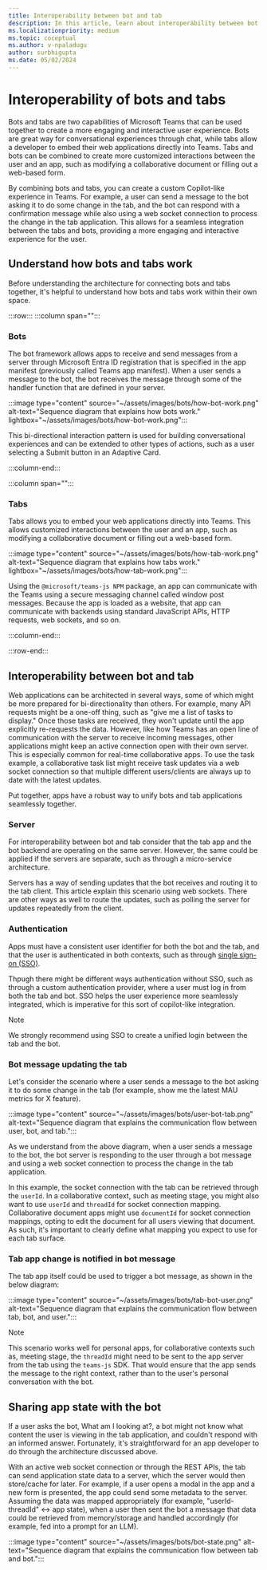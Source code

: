 ```yaml
---
title: Interoperability between bot and tab
description: In this article, learn about interoperability between bot and tab.
ms.localizationpriority: medium
ms.topic: coceptual
ms.author: v-npaladugu
author: surbhigupta
ms.date: 05/02/2024
---
```


# Interoperability of bots and tabs

Bots and tabs are two capabilities of Microsoft Teams that can be used together to create a more engaging and interactive user experience. Bots are great way for conversational experiences through chat, while tabs allow a developer to embed their web applications directly into Teams. Tabs and bots can be combined to create more customized interactions between the user and an app, such as modifying a collaborative document or filling out a web-based form.

By combining bots and tabs, you can create a custom Copilot-like experience in Teams. For example, a user can send a message to the bot asking it to do some change in the tab, and the bot can respond with a confirmation message while also using a web socket connection to process the change in the tab application. This allows for a seamless integration between the tabs and bots, providing a more engaging and interactive experience for the user.

## Understand how bots and tabs work 

Before understanding the architecture for connecting bots and tabs together, it's helpful to understand how bots and tabs work within their own space. 

:::row:::
:::column span="":::

### Bots

The bot framework allows apps to receive and send messages from a server through Microsoft Entra ID registration that is specified in the app manifest (previously called Teams app manifest). When a user sends a message to the bot, the bot receives the message through some of the handler function that are defined in your server. 

:::image type="content" source="~/assets/images/bots/how-bot-work.png" alt-text="Sequence diagram that explains how bots work." lightbox="~/assets/images/bots/how-bot-work.png":::

This bi-directional interaction pattern is used for building conversational experiences and can be extended to other types of actions, such as a user selecting a Submit button in an Adaptive Card. 

:::column-end:::

:::column span="":::

### Tabs

Tabs allows you to embed your web applications directly into Teams. This allows customized interactions between the user and an app, such as modifying a collaborative document or filling out a web-based form. 

:::image type="content" source="~/assets/images/bots/how-tab-work.png" alt-text="Sequence diagram that explains how tabs work." lightbox="~/assets/images/bots/how-tab-work.png":::

Using the `@microsoft/teams-js NPM` package, an app can communicate with the Teams using a secure messaging channel called window post messages. Because the app is loaded as a website, that app can communicate with backends using standard JavaScript APIs, HTTP requests, web sockets, and so on. 

:::column-end:::

:::row-end:::

## Interoperability between bot and tab

Web applications can be architected in several ways, some of which might be more prepared for bi-directionality than others. For example, many API requests might be a one-off thing, such as "give me a list of tasks to display." Once those tasks are received, they won't update until the app explicitly re-requests the data. However, like how Teams has an open line of communication with the server to receive incoming messages, other applications might keep an active connection open with their own server. This is especially common for real-time collaborative apps. To use the task example, a collaborative task list might receive task updates via a web socket connection so that multiple different users/clients are always up to date with the latest updates. 

Put together, apps have a robust way to unify bots and tab applications seamlessly together.

### Server

For interoperability between bot and tab consider that the tab app and the bot backend are operating on the same server. However, the same could be applied if the servers are separate, such as through a micro-service architecture. 

Servers has a way of sending updates that the bot receives and routing it to the tab client. This article explain this scenario using web sockets. There are other ways as well to route the updates, such as polling the server for updates repeatedly from the client. 

### Authentication

Apps must have a consistent user identifier for both the bot and the tab, and that the user is authenticated in both contexts, such as through [single sign-on (SSO)](~/concepts/authentication/authentication.md). 

Thpugh there might be different ways authentication without SSO, such as through a custom authentication provider, where a user must log in from both the tab and bot. SSO helps the user experience more seamlessly integrated, which is imperative for this sort of copilot-like integration.

> [!Note]
> We strongly recommend using SSO to create a unified login between the tab and the bot. 

### Bot message updating the tab

Let's consider the scenario where a user sends a message to the bot asking it to do some change in the tab (for example, show me the latest MAU metrics for X feature). 

:::image type="content" source="~/assets/images/bots/user-bot-tab.png" alt-text="Sequence diagram that explains the communication flow between user, bot, and tab.":::

As we understand from the above diagram, when a user sends a message to the bot, the bot server is responding to the user through a bot message and using a web socket connection to process the change in the tab application. 

In this example, the socket connection with the tab can be retrieved through the `userId`. In a collaborative context, such as meeting stage, you might also want to use `userId` and `threadId` for socket connection mapping. Collaborative document apps might use `documentId` for socket connection mappings, opting to edit the document for all users viewing that document. As such, it's important to clearly define what mapping you expect to use for each tab surface. 

### Tab app change is notified in bot message

The tab app itself could be used to trigger a bot message, as shown in the below diagram: 

:::image type="content" source="~/assets/images/bots/tab-bot-user.png" alt-text="Sequence diagram that explains the communication flow between tab, bot, and user.":::

> [!NOTE]
> This scenario works well for personal apps, for collaborative contexts such as, meeting stage, the `threadId` might need to be sent to the app server from the tab using the `teams-js` SDK. That would ensure that the app sends the message to the right context, rather than to the user's personal conversation with the bot. 


## Sharing app state with the bot 

If a user asks the bot, What am I looking at?, a bot might not know what content the user is viewing in the tab application, and couldn't respond with an informed answer. Fortunately, it's straightforward for an app developer to do through the architecture discussed above.

With an active web socket connection or through the REST APIs, the tab can send application state data to a server, which the server would then store/cache for later. For example, if a user opens a modal in the app and a new form is presented, the app could send some metadata to the server. Assuming the data was mapped appropriately (for example, "userId-threadId" <-> app state), when a user then sent the bot a message that data could be retrieved from memory/storage and handled accordingly (for example, fed into a prompt for an LLM). 

:::image type="content" source="~/assets/images/bots/bot-state.png" alt-text="Sequence diagram that explains the communication flow between tab and bot.":::
